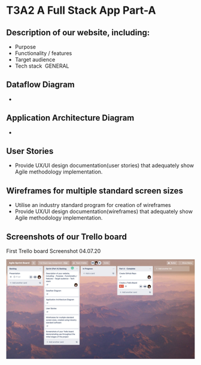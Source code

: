 # T3A2 A Full Stack App Part-A

## Description of our website, including:
- Purpose
- Functionality / features
- Target audience
- Tech stack  GENERAL

## Dataflow Diagram  
-

## Application Architecture Diagram  
-

## User Stories  
- Provide UX/UI design documentation(user stories) that adequately show Agile methodology implementation.

## Wireframes for multiple standard screen sizes
- Utilise an industry standard program for creation of wireframes 
- Provide UX/UI design documentation(wireframes) that adequately show Agile methodology implementation.

## Screenshots of our Trello board 

First Trello board Screenshot 04.07.20

![Trello Screenshot](/docs/Trello-SS-2020-07-04.png)

